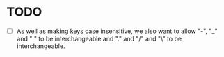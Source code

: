 # TODO

- [ ] As well as making keys case insensitive, we also want to allow "-", "_" and " " to be interchangeable and "." and "/" and "\\" to be interchangeable. 